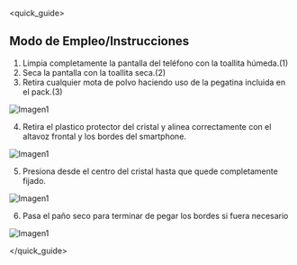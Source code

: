 <quick_guide>
## Modo de Empleo/Instrucciones

1. Limpia completamente la pantalla del teléfono      con la toallita húmeda.(1)
2. Seca la pantalla con la toallita seca.(2)
3. Retira cualquier mota de polvo haciendo uso de     la pegatina incluida en el pack.(3)

![Imagen1](http://static.energysistem.com/images/manuals/42909/593a4e929f02a.jpg)

4. Retira el plastico protector del cristal y         alinea correctamente con el altavoz frontal y      los bordes del smartphone.

![Imagen1](http://static.energysistem.com/images/manuals/42909/593a4e929f02a.jpg)

5. Presiona desde el centro del cristal hasta que     quede completamente fijado.

![Imagen1](http://static.energysistem.com/images/manuals/42909/593a4e929f02a.jpg)

6. Pasa el paño seco para terminar de pegar los       bordes si fuera necesario

![Imagen1](http://static.energysistem.com/images/manuals/42909/593a4e929f02a.jpg)

</quick_guide>

